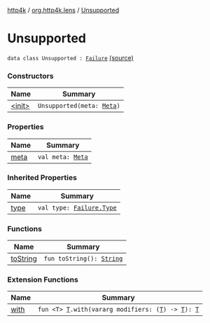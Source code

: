 [http4k](../../index.md) / [org.http4k.lens](../index.md) / [Unsupported](./index.md)

# Unsupported

`data class Unsupported : `[`Failure`](../-failure/index.md) [(source)](https://github.com/http4k/http4k/blob/master/http4k-core/src/main/kotlin/org/http4k/lens/lensFailure.kt#L32)

### Constructors

| Name | Summary |
|---|---|
| [&lt;init&gt;](-init-.md) | `Unsupported(meta: `[`Meta`](../-meta/index.md)`)` |

### Properties

| Name | Summary |
|---|---|
| [meta](meta.md) | `val meta: `[`Meta`](../-meta/index.md) |

### Inherited Properties

| Name | Summary |
|---|---|
| [type](../-failure/type.md) | `val type: `[`Failure.Type`](../-failure/-type/index.md) |

### Functions

| Name | Summary |
|---|---|
| [toString](to-string.md) | `fun toString(): `[`String`](https://kotlinlang.org/api/latest/jvm/stdlib/kotlin/-string/index.html) |

### Extension Functions

| Name | Summary |
|---|---|
| [with](../../org.http4k.core/with.md) | `fun <T> `[`T`](../../org.http4k.core/with.md#T)`.with(vararg modifiers: (`[`T`](../../org.http4k.core/with.md#T)`) -> `[`T`](../../org.http4k.core/with.md#T)`): `[`T`](../../org.http4k.core/with.md#T) |
